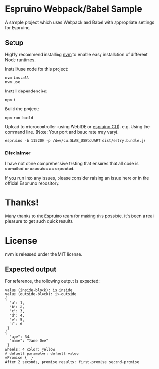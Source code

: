 # Espruino Webpack/Babel Sample

A sample project which uses Webpack and Babel with appropriate settings for Espruino.

## Setup

Highly recommend installing [nvm](https://github.com/creationix/nvm) to enable easy installation of different Node runtimes.

Install/use node for this project:

    nvm install
    nvm use
    
Install dependencies:
    
    npm i
    
Build the project:

    npm run build

Upload to microcontroller (using WebIDE or [espruino CLI](https://www.npmjs.com/package/espruino)).
e.g. Using the command line. (Note: Your port and baud rate may vary).

    espruino -b 115200 -p /dev/cu.SLAB_USBtoUART dist/entry.bundle.js

### Disclaimer
I have not done comprehensive testing that ensures that all code is compiled or executes as expected.

If you run into any issues, please consider raising an issue here or in the [official Espriuno repository](https://github.com/espruino/Espruino).

# Thanks!
Many thanks to the Espruino team for making this possible. It's been a real pleasure to get such quick results.

# License
nvm is released under the MIT license.

## Expected output

For reference, the following output is expected:    
    
    value (inside-block): is-inside
    value (outside-block): is-outside
    {
      "a": 1,
      "b": 2,
      "c": 3,
      "d": 4,
      "e": 5,
      "f": 6
     }
    {
      "age": 34,
      "name": "Jane Doe"
     }
    wheels: 4 color: yellow
    A default parameter: default-value
    =Promise {  }
    After 2 seconds, promise results: first-promise second-promise

